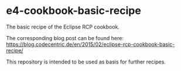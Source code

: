 # e4-cookbook-basic-recipe
The basic recipe of the Eclipse RCP cookbook. 

The corresponding blog post can be found here: https://blog.codecentric.de/en/2015/02/eclipse-rcp-cookbook-basic-recipe/

This repository is intended to be used as basis for further recipes.
